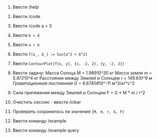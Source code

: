 1. Ввести /help
2. Ввести /code
3. Ввести /code a = 3
4. Ввести `b = 4`
5. Ввести `a + b`
6. Ввести `f[a_, b_] := Sin[a^2 + b^2]`
7. Ввести `ContourPlot[f[x, y], {x, -2, 2}, {y, -2, 2}]`
8. Ввести задачу:
Масса Солнца M = 1.989*10^30 кг
Масса земли m = 5.972*10^4 кг
Расстояние между Землей и Солнцем r = 149.6*10^9 м
Гравитационная постоянная G = 6.67408*10^-11 м^3/кг*с^2

9. Сила притяжения между Землей и Солнцем 
F = G * M * m / r^2
10. Очистить сессию - ввести /clear
11. Проверить сохранилось ли значения `{M, m, r, G, F}`
12. Ввести команду /example
13. Ввести команду /example query